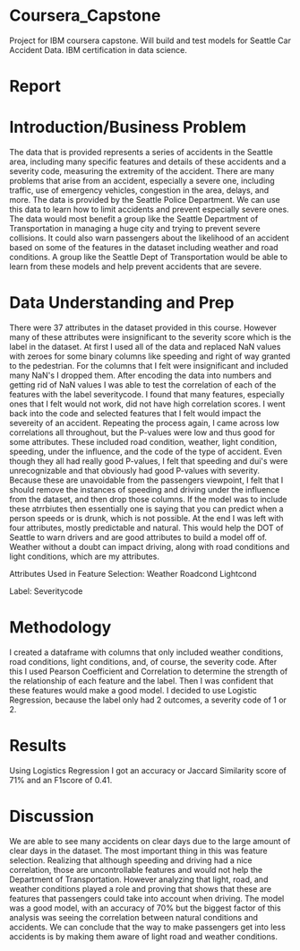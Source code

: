 # Coursera_Capstone
Project for IBM coursera capstone. Will build and test models for Seattle Car Accident Data. IBM certification in data science.

# Report

# Introduction/Business Problem
The data that is provided represents a series of accidents in the Seattle area, including many specific features and details of these accidents and a severity code, measuring the extremity of the accident. There are many problems that arise from an accident, especially a severe one, including traffic, use of emergency vehicles, congestion in the area, delays, and more. The data is provided by the Seattle Police Department. We can use this data to learn how to limit accidents and prevent especially severe ones. The data would most benefit a group like the Seattle Department of Transportation in managing a huge city and trying to prevent severe collisions. It could also warn passengers about the likelihood of an accident based on some of the features in the dataset including weather and road conditions. A group like the Seattle Dept of Transportation would be able to learn from these models and help prevent accidents that are severe.

# Data Understanding and Prep
There were 37 attributes in the dataset provided in this course. However many of these attributes were insignificant to the severity score which is the label in the dataset. At first I used all of the data and replaced NaN values with zeroes for some binary columns like speeding and right of way granted to the pedestrian. For the columns that I felt were insignificant and included many NaN's I dropped them. After encoding the data into numbers and getting rid of NaN values I was able to test the correlation of each of the features with the label severitycode. I found that many features, especially ones that I felt would not work, did not have high correlation scores. I went back into the code and selected features that I felt would impact the severeity of an accident. Repeating the process again, I came across low correlations all throughout, but the P-values were low and thus good for some attributes. These included road condition, weather, light condition, speeding, under the influence, and the code of the type of accident. Even though they all had really good P-values, I felt that speeding and dui's were unrecognizable and that obviously had good P-values with severity. Because these are unavoidable from the passengers viewpoint, I felt that I should remove the instances of speeding and driving under the influence from the dataset, and then drop those columns. If the model was to include these atrrbiutes then essentially one is saying that you can predict when a person speeds or is drunk, which is not possible. At the end I was left with four attributes, mostly predictable and natural. This would help the DOT of Seattle to warn drivers and are good attributes to build a model off of. Weather without a doubt can impact driving, along with road conditions and light conditions, which are my attributes.

Attributes Used in Feature Selection:
Weather
Roadcond
Lightcond

Label:
Severitycode

# Methodology
I created a dataframe with columns that only included weather conditions, road conditions, light conditions, and, of course, the severity code. After this I used Pearson Coefficient and Correlation to determine the strength of the relationship of each feature and the label. Then I was confident that these features would make a good model. I decided to use Logistic Regression, because the label only had 2 outcomes, a severity code of 1 or 2. 

# Results
Using Logistics Regression I got an accuracy or Jaccard Similarity score of 71% and an F1score of 0.41. 

# Discussion
We are able to see many accidents on clear days due to the large amount of clear days in the dataset. The most important thing in this was feature selection. Realizing that although speeding and driving had a nice correlation, those are uncontrollable features and would not help the Department of Transportation. However analyzing that light, road, and weather conditions played a role and proving that shows that these are features that passengers could take into account when driving. The model was a good model, with an accuracy of 70% but the biggest factor of this analysis was seeing the correlation between natural conditions and accidents. We can conclude that the way to make passengers get into less accidents is by making them aware of light road and weather conditions.

